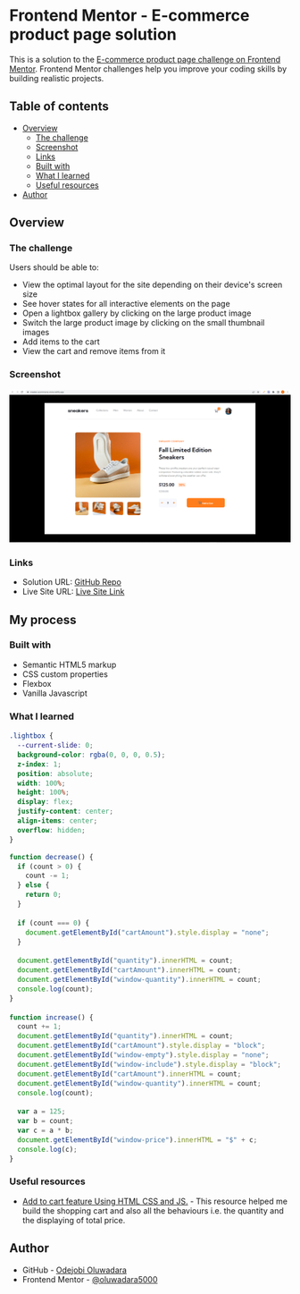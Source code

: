 # Frontend Mentor - E-commerce product page solution

This is a solution to the [E-commerce product page challenge on Frontend Mentor](https://www.frontendmentor.io/challenges/ecommerce-product-page-UPsZ9MJp6). Frontend Mentor challenges help you improve your coding skills by building realistic projects.

## Table of contents

- [Overview](#overview)
  - [The challenge](#the-challenge)
  - [Screenshot](#screenshot)
  - [Links](#links)
  - [Built with](#built-with)
  - [What I learned](#what-i-learned)
  - [Useful resources](#useful-resources)
- [Author](#author)


## Overview

### The challenge

Users should be able to:

- View the optimal layout for the site depending on their device's screen size
- See hover states for all interactive elements on the page
- Open a lightbox gallery by clicking on the large product image
- Switch the large product image by clicking on the small thumbnail images
- Add items to the cart
- View the cart and remove items from it

### Screenshot

![](/images/e-commerce-screenshot.png)

### Links

- Solution URL: [GitHub Repo](https://github.com/oluwadara5000/e-commerce-product-page)
- Live Site URL: [Live Site Link](https://sneaker-ecommerce-store.netlify.app/)

## My process

### Built with

- Semantic HTML5 markup
- CSS custom properties
- Flexbox
- Vanilla Javascript


### What I learned

```css
.lightbox {
  --current-slide: 0;
  background-color: rgba(0, 0, 0, 0.5);
  z-index: 1;
  position: absolute;
  width: 100%;
  height: 100%;
  display: flex;
  justify-content: center;
  align-items: center;
  overflow: hidden;
}
```
```js
function decrease() {
  if (count > 0) {
    count -= 1;
  } else {
    return 0;
  }

  if (count === 0) {
    document.getElementById("cartAmount").style.display = "none";
  }

  document.getElementById("quantity").innerHTML = count;
  document.getElementById("cartAmount").innerHTML = count;
  document.getElementById("window-quantity").innerHTML = count;
  console.log(count);
}

function increase() {
  count += 1;
  document.getElementById("quantity").innerHTML = count;
  document.getElementById("cartAmount").style.display = "block";
  document.getElementById("window-empty").style.display = "none";
  document.getElementById("window-include").style.display = "block";
  document.getElementById("cartAmount").innerHTML = count;
  document.getElementById("window-quantity").innerHTML = count;
  console.log(count);

  var a = 125;
  var b = count;
  var c = a * b;
  document.getElementById("window-price").innerHTML = "$" + c;
  console.log(c);
}
```

### Useful resources

- [Add to cart feature Using HTML CSS and JS.](https://youtu.be/-nz9rhyPXFc) - This resource helped me build the shopping cart and also all the behaviours i.e. the quantity and the displaying of total price.

## Author

- GitHub - [Odejobi Oluwadara](https://github.com/oluwadara5000)
- Frontend Mentor - [@oluwadara5000](https://www.frontendmentor.io/profile/oluwadara5000)


